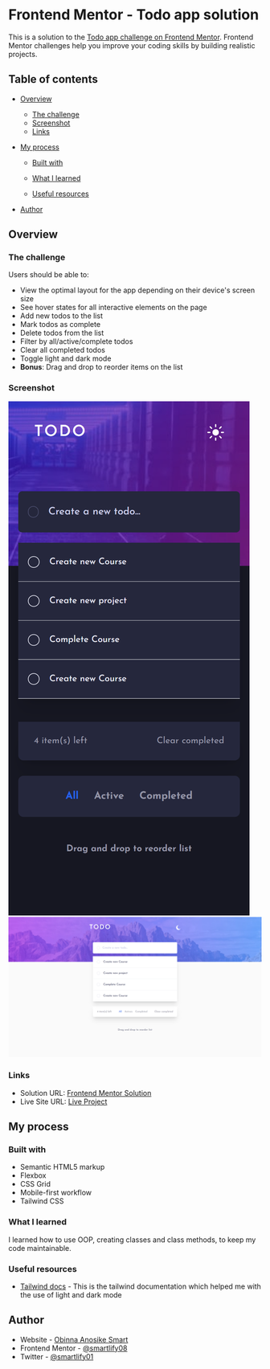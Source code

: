 # Frontend Mentor - Todo app solution

This is a solution to the [Todo app challenge on Frontend Mentor](https://www.frontendmentor.io/challenges/todo-app-Su1_KokOW). Frontend Mentor challenges help you improve your coding skills by building realistic projects.

## Table of contents

- [Overview](#overview)
  - [The challenge](#the-challenge)
  - [Screenshot](#screenshot)
  - [Links](#links)
- [My process](#my-process)

  - [Built with](#built-with)
  - [What I learned](#what-i-learned)

  - [Useful resources](#useful-resources)

- [Author](#author)

## Overview

### The challenge

Users should be able to:

- View the optimal layout for the app depending on their device's screen size
- See hover states for all interactive elements on the page
- Add new todos to the list
- Mark todos as complete
- Delete todos from the list
- Filter by all/active/complete todos
- Clear all completed todos
- Toggle light and dark mode
- **Bonus**: Drag and drop to reorder items on the list

### Screenshot

![](./screenshots/mobile_view.png)
![](./screenshots/desktop_view.png)

### Links

- Solution URL: [Frontend Mentor Solution](https://www.frontendmentor.io/solutions/todo-list-app-created-with-tailwind-css-javascript-oop-vNMOFKdh9X)
- Live Site URL: [Live Project](https://smartlify-todo-list-app.netlify.app/)

## My process

### Built with

- Semantic HTML5 markup
- Flexbox
- CSS Grid
- Mobile-first workflow
- Tailwind CSS

### What I learned

I learned how to use OOP, creating classes and class methods, to keep my code maintainable.

### Useful resources

- [Tailwind docs](https://tailwindcss.com/) - This is the tailwind documentation which helped me with the use of light and dark mode

## Author

- Website - [Obinna Anosike Smart](https://portfolio-web-smartlify.netlify.app/)
- Frontend Mentor - [@smartlify08](https://www.frontendmentor.io/profile/smartlify08)
- Twitter - [@smartlify01](https://www.twitter.com/smartlify01)
